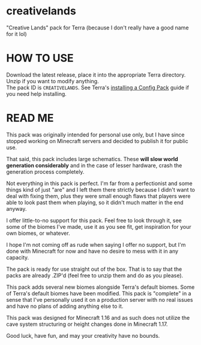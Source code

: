# creativelands
"Creative Lands" pack for Terra
(because I don't really have a good name for it lol)


# HOW TO USE

Download the latest release, place it into the appropriate Terra directory. Unzip if you want to modify anything.    
The pack ID is `CREATIVELANDS`. See Terra's [installing a Config Pack](https://github.com/PolyhedralDev/Terra/wiki/Config-Packs#how-do-i-install-a-pack) guide if you need help installing.

# READ ME

This pack was originally intended for personal use only, but I have since stopped working on Minecraft servers and decided to publish it for public use.

That said, this pack includes large schematics. These **will slow world generation considerably** and in the case of lesser hardware, crash the generation process completely.

Not everything in this pack is perfect. I'm far from a perfectionist and some things kind of just "are" and I left them there strictly because I didn't want to deal with fixing them, plus they were small enough flaws that players were able to look past them when playing, so it didn't much matter in the end anyway.

I offer little-to-no support for this pack. Feel free to look through it, see some of the biomes I've made, use it as you see fit, get inspiration for your own biomes, or whatever.

I hope I'm not coming off as rude when saying I offer no support, but I'm done with Minecraft for now and have no desire to mess with it in any capacity.

The pack is ready for use straight out of the box. That is to say that the packs are already .ZIP'd (feel free to unzip them and do as you please).

This pack adds several new biomes alongside Terra's default biomes. Some of Terra's default biomes have been modified. This pack is "complete" in a sense that I've personally used it on a production server with no real issues and have no plans of adding anything else to it.

This pack was designed for Minecraft 1.16 and as such does not utilize the cave system structuring or height changes done in Minecraft 1.17.

Good luck, have fun, and may your creativity have no bounds.
